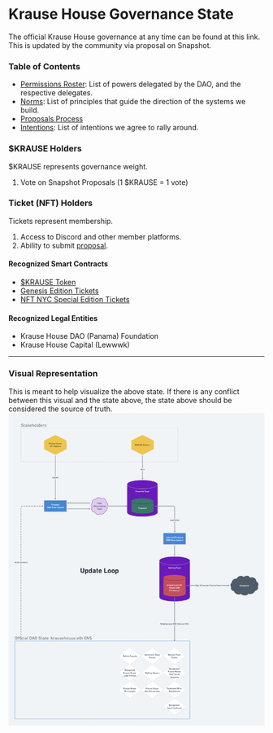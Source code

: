 # Krause House Governance State

The official Krause House governance at any time can be found at this link. This is updated by the community via proposal on Snapshot.

### Table of Contents

- [Permissions Roster](./permissions.md): List of powers delegated by the DAO, and the respective delegates.
- [Norms](./norms.md): List of principles that guide the direction of the systems we build.
- [Proposals Process](./proposals-process.md)
- [Intentions](./intentions.md): List of intentions we agree to rally around.

### $KRAUSE Holders

$KRAUSE represents governance weight.

1. Vote on Snapshot Proposals (1 $KRAUSE = 1 vote)

### Ticket (NFT) Holders

Tickets represent membership.

1. Access to Discord and other member platforms.
2. Ability to submit [proposal](./proposals).

#### Recognized Smart Contracts

- [$KRAUSE Token](https://etherscan.io/address/0x9f6f91078a5072a8b54695dafa2374ab3ccd603b)
- [Genesis Edition Tickets](https://etherscan.io/token/0xc4e0f3ec24972c75df7c716922096f4270b7bb4e)
- [NFT NYC Special Edition Tickets](https://etherscan.io/token/0x591E13ed6C78c0dc715336947db818ddB85a6ffE)

#### Recognized Legal Entities

- Krause House DAO (Panama) Foundation
- Krause House Capital (Lewwwk)

---

### Visual Representation

This is meant to help visualize the above state. If there is any conflict between this visual and the state above, the state above should be considered the source of truth.
![org chart](./state.png)
